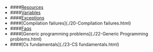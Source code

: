 * ####[Resources](./00-resources.html)
* ####[Variables](./04-Variables.html)
* ####[Exceptions](./11-Exceptions.html)
* ####[Compilation failures](./20-Compilation failures.html)
* ####[Faqs](./21-FAQs.html)
* ####[Generic programming problems](./22-Generic Programming problems.html)
* ####[Cs fundamentals](./23-CS fundamentals.html)
